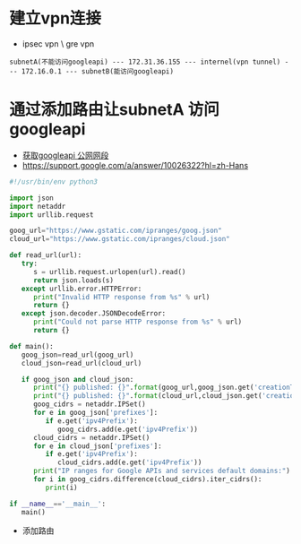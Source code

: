 # 建立vpn连接
* ipsec vpn \ gre vpn
```
subnetA(不能访问googleapi) --- 172.31.36.155 --- internel(vpn tunnel) --- 172.16.0.1 --- subnetB(能访问googleapi)
```

# 通过添加路由让subnetA 访问googleapi
* [获取googleapi 公网网段](https://cloud.google.com/vpc/docs/configure-private-google-access#ip-addr-defaults)
* https://support.google.com/a/answer/10026322?hl=zh-Hans
```py
#!/usr/bin/env python3

import json
import netaddr
import urllib.request

goog_url="https://www.gstatic.com/ipranges/goog.json"
cloud_url="https://www.gstatic.com/ipranges/cloud.json"

def read_url(url):
   try:
      s = urllib.request.urlopen(url).read()
      return json.loads(s)
   except urllib.error.HTTPError:
      print("Invalid HTTP response from %s" % url)
      return {}
   except json.decoder.JSONDecodeError:
      print("Could not parse HTTP response from %s" % url)
      return {}

def main():
   goog_json=read_url(goog_url)
   cloud_json=read_url(cloud_url)

   if goog_json and cloud_json:
      print("{} published: {}".format(goog_url,goog_json.get('creationTime')))
      print("{} published: {}".format(cloud_url,cloud_json.get('creationTime')))
      goog_cidrs = netaddr.IPSet()
      for e in goog_json['prefixes']:
         if e.get('ipv4Prefix'):
            goog_cidrs.add(e.get('ipv4Prefix'))
      cloud_cidrs = netaddr.IPSet()
      for e in cloud_json['prefixes']:
         if e.get('ipv4Prefix'):
            cloud_cidrs.add(e.get('ipv4Prefix'))
      print("IP ranges for Google APIs and services default domains:")
      for i in goog_cidrs.difference(cloud_cidrs).iter_cidrs():
         print(i)

if __name__=='__main__':
   main()
```

* 添加路由